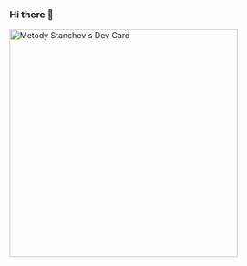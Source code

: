 ### Hi there 👋

<a href="https://app.daily.dev/DailyDevTips"><img src="https://github.com/mnstanchev/mnstanchev/devcard.svg" width="400" alt="Metody Stanchev's Dev Card"/></a>


<!--
**Mnstanchev/mnstanchev** is a ✨ _special_ ✨ repository because its `README.md` (this file) appears on your GitHub profile.

Here are some ideas to get you started:

- 🔭 I’m currently working on ...
- 🌱 I’m currently learning ...
- 👯 I’m looking to collaborate on ...
- 🤔 I’m looking for help with ...
- 💬 Ask me about ...
- 📫 How to reach me: ...
- 😄 Pronouns: ...
- ⚡ Fun fact: ...
-->
